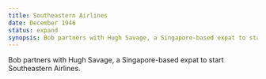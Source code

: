 ```yaml
---
title: Southeastern Airlines
date: December 1946 
status: expand
synopsis: Bob partners with Hugh Savage, a Singapore-based expat to start Southeastern Airlines.
---
```

Bob partners with Hugh Savage, a Singapore-based expat to start Southeastern Airlines.

